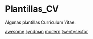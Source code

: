# Plantillas_CV
Algunas plantillas Curriculum Vitae.

[awesome](https://github.com/riveracrist/Plantillas_CV/blob/master/awesome%20_cv/Untitled.pdf)
[hyndman](https://github.com/riveracrist/Plantillas_CV/blob/master/hyndman/hyndman.pdf)
[modern](https://github.com/riveracrist/Plantillas_CV/blob/master/modernCV/modernCV.pdf)
[twentysecfor](https://github.com/riveracrist/Plantillas_CV/blob/master/twentysecforCV/twentysecfor.pdf)